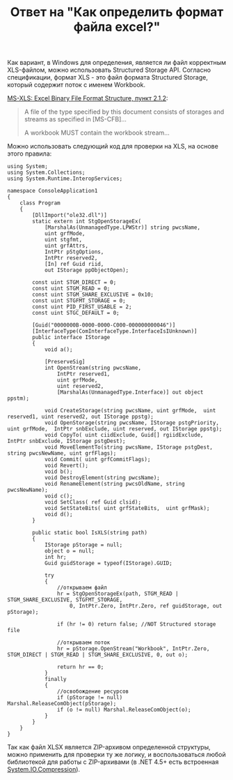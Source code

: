 ﻿---
title: "Ответ на \"Как определить формат файла excel?\""
se.owner.user_id: 240512
se.owner.display_name: "MSDN.WhiteKnight"
se.owner.link: "https://ru.stackoverflow.com/users/240512/msdn-whiteknight"
se.answer_id: 1005851
se.question_id: 1005799
se.post_type: answer
se.is_accepted: False
---
<p>Как вариант, в Windows для определения, является ли файл корректным XLS-файлом, можно использовать Structured Storage API. Согласно спецификации, формат XLS - это файл формата Structured Storage, который содержит поток с именем Workbook.</p>
<p><a href="https://docs.microsoft.com/en-us/openspecs/office_file_formats/ms-xls/f67ac5ed-b0a7-4b2c-9b7a-28933eeaac7e" rel="nofollow noreferrer">MS-XLS: Excel Binary File Format Structure, пункт 2.1.2</a>:</p>
<blockquote>
<p>A file of the type specified by this document consists of storages and streams as specified in [MS-CFB]...</p>
<p>A workbook MUST contain the workbook stream...</p>
</blockquote>
<p>Можно использовать следующий код для проверки на XLS, на основе этого правила:</p>

<pre><code>using System;
using System.Collections;
using System.Runtime.InteropServices;

namespace ConsoleApplication1
{
    class Program
    {
        [DllImport(&quot;ole32.dll&quot;)]
        static extern int StgOpenStorageEx(
            [MarshalAs(UnmanagedType.LPWStr)] string pwcsName,
            uint grfMode,
            uint stgfmt,
            uint grfAttrs,
            IntPtr pStgOptions,
            IntPtr reserved2,
            [In] ref Guid riid,
            out IStorage ppObjectOpen);

        const uint STGM_DIRECT = 0;
        const uint STGM_READ = 0;        
        const uint STGM_SHARE_EXCLUSIVE = 0x10;        
        const uint STGFMT_STORAGE = 0;        
        const uint PID_FIRST_USABLE = 2;
        const uint STGC_DEFAULT = 0;               

        [Guid(&quot;0000000B-0000-0000-C000-000000000046&quot;)]
        [InterfaceType(ComInterfaceType.InterfaceIsIUnknown)]
        public interface IStorage
        {
            void a();
            
            [PreserveSig]
            int OpenStream(string pwcsName, 
                IntPtr reserved1, 
                uint grfMode, 
                uint reserved2, 
                [MarshalAs(UnmanagedType.Interface)] out object ppstm);
            
            void CreateStorage(string pwcsName, uint grfMode,  uint reserved1, uint reserved2, out IStorage ppstg);            
            void OpenStorage(string pwcsName, IStorage pstgPriority,  uint grfMode,  IntPtr snbExclude, uint reserved, out IStorage ppstg);            
            void CopyTo( uint ciidExclude, Guid[] rgiidExclude,  IntPtr snbExclude, IStorage pstgDest);            
            void MoveElementTo(string pwcsName, IStorage pstgDest, string pwcsNewName, uint grfFlags);            
            void Commit( uint grfCommitFlags);            
            void Revert();            
            void b();            
            void DestroyElement(string pwcsName);            
            void RenameElement(string pwcsOldName, string pwcsNewName);            
            void c();            
            void SetClass( ref Guid clsid);            
            void SetStateBits( uint grfStateBits,  uint grfMask);            
            void d();
        }

        public static bool IsXLS(string path)
        {            
            IStorage pStorage = null;
            object o = null;
            int hr;            
            Guid guidStorage = typeof(IStorage).GUID;            

            try
            {
                //открываем файл
                hr = StgOpenStorageEx(path, STGM_READ | STGM_SHARE_EXCLUSIVE, STGFMT_STORAGE,
                    0, IntPtr.Zero, IntPtr.Zero, ref guidStorage, out pStorage);

                if (hr != 0) return false; //NOT Structured storage file                 
                       
                //открываем поток
                hr = pStorage.OpenStream(&quot;Workbook&quot;, IntPtr.Zero, STGM_DIRECT | STGM_READ | STGM_SHARE_EXCLUSIVE, 0, out o);
                                            
                return hr == 0;
            }
            finally
            {
                //освобождение ресурсов                
                if (pStorage != null) Marshal.ReleaseComObject(pStorage);
                if (o != null) Marshal.ReleaseComObject(o);
            }
        }       
    }  
}
</code></pre>
<p>Так как файл XLSX является ZIP-архивом определенной структуры, можно применить для проверки ту же логику, и воспользоваться любой библиотекой для работы с ZIP-архивами (в .NET 4.5+ есть встроенная <a href="https://docs.microsoft.com/en-us/dotnet/api/system.io.compression?view=netcore-2.1" rel="nofollow noreferrer">System.IO.Compression</a>).</p>
